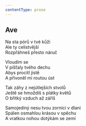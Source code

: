 ```yaml
---
contentType: prose
---
```


## Ave

Na sta pórů v tvé kůži  
Ale ty celistvější  
Rozpřáhneš přesto náruč

Vloudím se  
V píšťaly tvého dechu  
Abys procitl jistě  
A přivoněl mi routou úst

Tak záhy z nejútlejších stvolů  
Ještě se hmoždíš s plátky květů  
O břitký vzduch až záříš

Samojediný nesu tvou zornici v dlani  
Spálen osmahlou krásou v spěchu  
A vratkou nohou dotýkám se zemí
